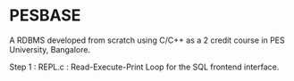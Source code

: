 # PESBASE
A RDBMS developed from scratch using C/C++ as a 2 credit course in PES University, Bangalore.

Step 1 :
REPL.c : Read-Execute-Print Loop for the SQL frontend interface.

